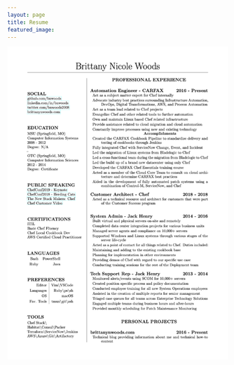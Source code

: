 ```yaml
---
layout: page
title: Resume
featured_image:
---
```


![Brittany Woods Resume](/assets/images/pages/Woods_Brittany_Resume.png)